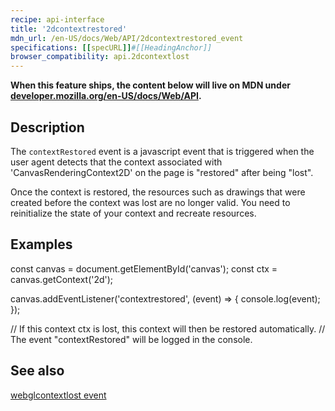 ```yaml
---
recipe: api-interface
title: '2dcontextrestored'
mdn_url: /en-US/docs/Web/API/2dcontextrestored_event
specifications: [[specURL]]#[[HeadingAnchor]]
browser_compatibility: api.2dcontextlost
---
```


**When this feature ships, the content below will live on MDN under
[developer.mozilla.org/en-US/docs/Web/API](https://developer.mozilla.org/en-US/docs/Web/API).**

## Description

The `contextRestored` event is a javascript event that is triggered when the user agent
detects that the context associated with 'CanvasRenderingContext2D' on the page is "restored"
after being "lost".

Once the context is restored, the resources such as drawings that were created before
the context was lost are no longer valid. You need to reinitialize the state of your 
context and recreate resources.

## Examples

const canvas = document.getElementById('canvas');
const ctx = canvas.getContext('2d');

canvas.addEventListener('contextrestored', (event) => {
  console.log(event);
});

// If this context ctx is lost, this context will then be restored automatically. 
// The event "contextRestored" will be logged in the console.

## See also
[webglcontextlost event](https://developer.mozilla.org/en-US/docs/Web/API/HTMLCanvasElement/webglcontextrestored_event)
